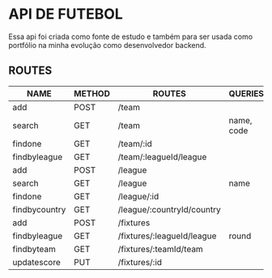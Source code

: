 # API DE FUTEBOL

Essa api foi criada como fonte de estudo e também para ser usada como portfólio na minha evolução como desenvolvedor backend.

## ROUTES

| NAME | METHOD | ROUTES | QUERIES |
| --- | --- | --- | --- 
| add | POST | /team |
| search  | GET | /team | name, code
| findone | GET | /team/:id |
| findbyleague | GET | /team/:leagueId/league |
| add | POST | /league |
| search  | GET | /league | name
| findone | GET | /league/:id |
| findbycountry | GET | /league/:countryId/country |
| add | POST | /fixtures |
| findbyleague | GET | /fixtures/:leagueId/league | round
| findbyteam | GET | /fixtures/:teamId/team |
| updatescore | PUT | /fixtures/:id |

